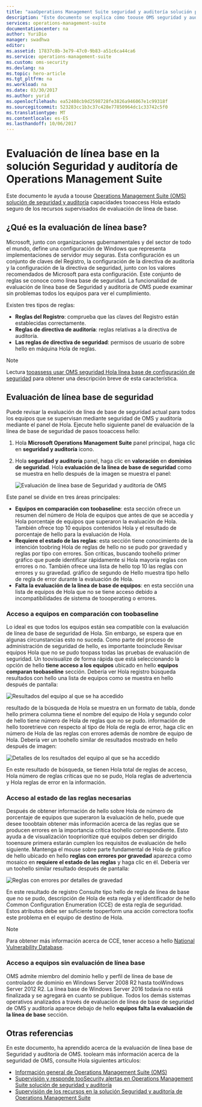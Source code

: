 ```yaml
---
title: "aaaOperations Management Suite seguridad y auditoría solución previsto | Documentos de Microsoft"
description: "Este documento se explica cómo toouse OMS seguridad y auditoría solución tooperform una evaluación de la línea de base de todos los equipos supervisados a fin de cumplimiento y seguridad."
services: operations-management-suite
documentationcenter: na
author: YuriDio
manager: swadhwa
editor: 
ms.assetid: 17837c8b-3e79-47c0-9b83-a51c6ca44ca6
ms.service: operations-management-suite
ms.custom: oms-security
ms.devlang: na
ms.topic: hero-article
ms.tgt_pltfrm: na
ms.workload: na
ms.date: 03/30/2017
ms.author: yurid
ms.openlocfilehash: ea52408cb9d2598728fe3826a946067e1c99318f
ms.sourcegitcommit: 523283cc1b3c37c428e77850964dc1c33742c5f0
ms.translationtype: MT
ms.contentlocale: es-ES
ms.lasthandoff: 10/06/2017
---
```

# <a name="baseline-assessment-in-operations-management-suite-security-and-audit-solution"></a>Evaluación de línea base en la solución Seguridad y auditoría de Operations Management Suite
Este documento le ayuda a toouse [Operations Management Suite (OMS) solución de seguridad y auditoría](operations-management-suite-overview.md) capacidades tooaccess Hola estado seguro de los recursos supervisados de evaluación de línea de base.

## <a name="what-is-baseline-assessment"></a>¿Qué es la evaluación de línea base?
Microsoft, junto con organizaciones gubernamentales y del sector de todo el mundo, define una configuración de Windows que representa implementaciones de servidor muy seguras. Esta configuración es un conjunto de claves del Registro, la configuración de la directiva de auditoría y la configuración de la directiva de seguridad, junto con los valores recomendados de Microsoft para esta configuración. Este conjunto de reglas se conoce como línea base de seguridad. La funcionalidad de evaluación de línea base de Seguridad y auditoría de OMS puede examinar sin problemas todos los equipos para ver el cumplimiento. 

Existen tres tipos de reglas:

* **Reglas del Registro**: comprueba que las claves del Registro están establecidas correctamente.
* **Reglas de directiva de auditoría**: reglas relativas a la directiva de auditoría.
* **Las reglas de directiva de seguridad**: permisos de usuario de sobre hello en máquina Hola de reglas.

> [!NOTE]
> Lectura [tooassess usar OMS seguridad Hola línea base de configuración de seguridad](https://blogs.technet.microsoft.com/msoms/2016/08/12/use-oms-security-to-assess-the-security-configuration-baseline/) para obtener una descripción breve de esta característica.
> 
> 

## <a name="security-baseline-assessment"></a>Evaluación de línea base de seguridad
Puede revisar la evaluación de línea de base de seguridad actual para todos los equipos que se supervisan mediante seguridad de OMS y auditoría mediante el panel de Hola.  Ejecute hello siguiente panel de evaluación de la línea de base de seguridad de pasos tooaccess hello:

1. Hola **Microsoft Operations Management Suite** panel principal, haga clic en **seguridad y auditoría** icono.
2. Hola **seguridad y auditoría** panel, haga clic en **valoración** en **dominios de seguridad**. Hola **evaluación de la línea de base de seguridad** como se muestra en hello después de la imagen se muestra el panel:
   
    ![Evaluación de línea base de Seguridad y auditoría de OMS](./media/oms-security-baseline/oms-security-baseline-fig1.png)

Este panel se divide en tres áreas principales:

* **Equipos en comparación con toobaseline**: esta sección ofrece un resumen del número de Hola de equipos que antes de que se accedía y Hola porcentaje de equipos que superaron la evaluación de Hola. También ofrece top 10 equipos contenidos Hola y el resultado de porcentaje de hello para la evaluación de Hola.
* **Requiere el estado de las reglas**: esta sección tiene conocimiento de la intención toobring Hola de reglas de hello no se pudo por gravedad y reglas por tipo con errores. Son críticas, buscando toohello primer gráfico que puede identificar rápidamente si Hola mayoría reglas con errores o no. También ofrece una lista de hello top 10 las reglas con errores y su gravedad. gráfico de segundo de Hello muestra tipo hello de regla de error durante la evaluación de Hola. 
* **Falta la evaluación de la línea de base de equipos**: en esta sección una lista de equipos de Hola que no se tiene acceso debido a incompatibilidades de sistema de toooperating o errores. 

### <a name="accessing-computers-compared-toobaseline"></a>Acceso a equipos en comparación con toobaseline
Lo ideal es que todos los equipos están sea compatible con la evaluación de línea de base de seguridad de Hola. Sin embargo, se espera que en algunas circunstancias esto no suceda. Como parte del proceso de administración de seguridad de hello, es importante tooinclude Revisar equipos Hola que no se pudo toopass todas las pruebas de evaluación de seguridad. Un toovisualize de forma rápida que está seleccionando la opción de hello **tiene acceso a los equipos** ubicado en hello **equipos comparan toobaseline** sección. Debería ver Hola registro búsqueda resultados con hello una lista de equipos como se muestra en hello después de pantalla:

![Resultados del equipo al que se ha accedido](./media/oms-security-baseline/oms-security-baseline-fig2.png)

resultado de la búsqueda de Hola se muestra en un formato de tabla, donde hello primera columna tiene el nombre del equipo de Hola y segundo color de hello tiene número de Hola de reglas que no se pudo. información de hello tooretrieve con respecto al tipo de Hola de regla de error, haga clic en número de Hola de las reglas con errores además de nombre de equipo de Hola. Debería ver un toohello similar de resultados mostrado en hello después de imagen:

![Detalles de los resultados del equipo al que se ha accedido](./media/oms-security-baseline/oms-security-baseline-fig3.png)

En este resultado de búsqueda, se tienen Hola total de reglas de acceso, Hola número de reglas críticas que no se pudo, Hola reglas de advertencia y Hola reglas de error en la información.

### <a name="accessing-required-rules-status"></a>Acceso al estado de las reglas necesarias
Después de obtener información de hello sobre Hola de número de porcentaje de equipos que superaron la evaluación de hello, puede que desee tooobtain obtener más información acerca de las reglas que se producen errores en la importancia crítica toohello correspondiente. Esto ayuda a de visualización tooprioritize qué equipos deben ser dirigido tooensure primera estarán cumplen los requisitos de evaluación de hello siguiente. Mantenga el mouse sobre parte fundamental de Hola de gráfico de hello ubicado en hello **reglas con errores por gravedad** aparezca como mosaico en **requiere el estado de las reglas** y haga clic en él. Debería ver un toohello similar resultado después de pantalla:

![Reglas con errores por detalles de gravedad](./media/oms-security-baseline/oms-security-baseline-fig4.png) 

En este resultado de registro Consulte tipo hello de regla de línea de base que no se pudo, descripción de Hola de esta regla y el identificador de hello Common Configuration Enumeration (CCE) de esta regla de seguridad. Estos atributos debe ser suficiente tooperform una acción correctora toofix este problema en el equipo de destino de Hola.

> [!NOTE]
> Para obtener más información acerca de CCE, tener acceso a hello [National Vulnerability Database](https://nvd.nist.gov/cce/index.cfm).
> 
> 

### <a name="accessing-computers-missing-baseline-assessment"></a>Acceso a equipos sin evaluación de línea base
OMS admite miembro del dominio hello y perfil de línea de base de controlador de dominio en Windows Server 2008 R2 hasta tooWindows Server 2012 R2. La línea base de Windows Server 2016 todavía no está finalizada y se agregará en cuanto se publique. Todos los demás sistemas operativos analizados a través de evaluación de línea de base de seguridad de OMS y auditoría aparece debajo de hello **equipos falta la evaluación de la línea de base** sección.

## <a name="see-also"></a>Otras referencias
En este documento, ha aprendido acerca de la evaluación de línea base de Seguridad y auditoría de OMS. toolearn más información acerca de la seguridad de OMS, consulte Hola siguientes artículos:

* [Información general de Operations Management Suite (OMS)](operations-management-suite-overview.md)
* [Supervisión y responde tooSecurity alertas en Operations Management Suite solución de seguridad y auditoría](oms-security-responding-alerts.md)
* [Supervisión de los recursos en la solución Seguridad y auditoría de Operations Management Suite](oms-security-monitoring-resources.md)

